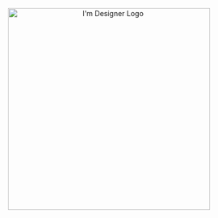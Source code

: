 <p align="center"><a href="https://saweria.co/en" target="_blank"><img src="https://raw.githubusercontent.com/SAWARATSUKI/ServiceLogos/main/IamSeries/IamDesigner!.png" width="400" alt="I'm Designer Logo"></a></p>

